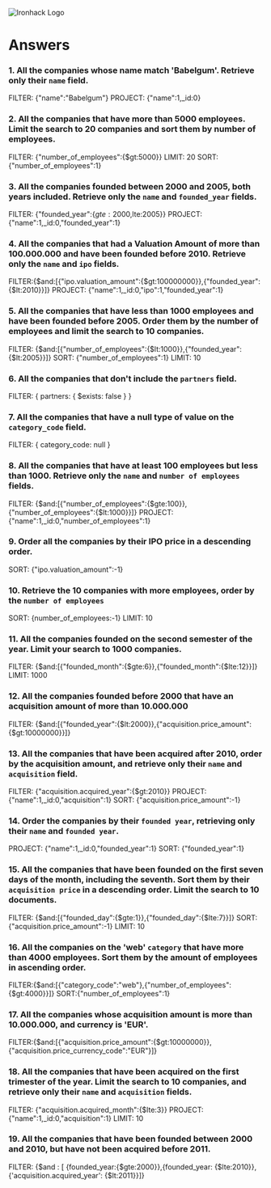 ![Ironhack Logo](https://i.imgur.com/1QgrNNw.png)

# Answers

### 1. All the companies whose name match 'Babelgum'. Retrieve only their `name` field.

FILTER: {"name":"Babelgum"}
PROJECT: {"name":1,_id:0}

### 2. All the companies that have more than 5000 employees. Limit the search to 20 companies and sort them by **number of employees**.

FILTER: {"number_of_employees":{$gt:5000}}
LIMIT: 20
SORT: {"number_of_employees":1}

### 3. All the companies founded between 2000 and 2005, both years included. Retrieve only the `name` and `founded_year` fields.

FILTER: {"founded_year":{$gte:2000,$lte:2005}}
PROJECT: {"name":1,_id:0,"founded_year":1}


### 4. All the companies that had a Valuation Amount of more than 100.000.000 and have been founded before 2010. Retrieve only the `name` and `ipo` fields.

FILTER:{$and:[{"ipo.valuation_amount":{$gt:100000000}},{"founded_year":{$lt:2010}}]}
PROJECT: {"name":1,_id:0,"ipo":1,"founded_year":1}

### 5. All the companies that have less than 1000 employees and have been founded before 2005. Order them by the number of employees and limit the search to 10 companies.

FILTER: {$and:[{"number_of_employees":{$lt:1000}},{"founded_year":{$lt:2005}}]}
SORT: {"number_of_employees":1}
LIMIT: 10

### 6. All the companies that don't include the `partners` field.

FILTER: { partners: { $exists: false } }

### 7. All the companies that have a null type of value on the `category_code` field.

FILTER: { category_code: null }

### 8. All the companies that have at least 100 employees but less than 1000. Retrieve only the `name` and `number of employees` fields.

FILTER: {$and:[{"number_of_employees":{$gte:100}},{"number_of_employees":{$lt:1000}}]}
PROJECT: {"name":1,_id:0,"number_of_employees":1}

### 9. Order all the companies by their IPO price in a descending order.

SORT: {"ipo.valuation_amount":-1}

### 10. Retrieve the 10 companies with more employees, order by the `number of employees`

SORT: {number_of_employees:-1}
LIMIT: 10

### 11. All the companies founded on the second semester of the year. Limit your search to 1000 companies.

FILTER: {$and:[{"founded_month":{$gte:6}},{"founded_month":{$lte:12}}]}
LIMIT: 1000

<!-- ### 12. All the companies that have been 'deadpooled' after the third year. -->

<!-- FILTER:{$where:{function(){return (isNumber(this.deadpooled_year)) - (isNumber(this.founded_year)) == "3"}}}
{$where: "(obj.deadpooled_year - obj.founded_year) > 3"}-->
### 12. All the companies founded before 2000 that have an acquisition amount of more than 10.000.000

FILTER: {$and:[{"founded_year":{$lt:2000}},{"acquisition.price_amount":{$gt:10000000}}]}

### 13. All the companies that have been acquired after 2010, order by the acquisition amount, and retrieve only their `name` and `acquisition` field.

FILTER: {"acquisition.acquired_year":{$gt:2010}}
PROJECT: {"name":1,_id:0,"acquisition":1}
SORT: {"acquisition.price_amount":-1}

### 14. Order the companies by their `founded year`, retrieving only their `name` and `founded year`.

PROJECT: {"name":1,_id:0,"founded_year":1} <!-- ¿Debemos no mostrar los founded_year:null? -->
SORT: {"founded_year":1}

### 15. All the companies that have been founded on the first seven days of the month, including the seventh. Sort them by their `acquisition price` in a descending order. Limit the search to 10 documents.

FILTER: {$and:[{"founded_day":{$gte:1}},{"founded_day":{$lte:7}}]}
SORT: {"acquisition.price_amount":-1}
LIMIT: 10

### 16. All the companies on the 'web' `category` that have more than 4000 employees. Sort them by the amount of employees in ascending order.

FILTER:{$and:[{"category_code":"web"},{"number_of_employees":{$gt:4000}}]}
SORT:{"number_of_employees":1}

### 17. All the companies whose acquisition amount is more than 10.000.000, and currency is 'EUR'.

FILTER:{$and:[{"acquisition.price_amount":{$gt:10000000}},{"acquisition.price_currency_code":"EUR"}]}

### 18. All the companies that have been acquired on the first trimester of the year. Limit the search to 10 companies, and retrieve only their `name` and `acquisition` fields.

FILTER: {"acquisition.acquired_month":{$lte:3}}
PROJECT: {"name":1,_id:0,"acquisition":1}
LIMIT: 10

### 19. All the companies that have been founded between 2000 and 2010, but have not been acquired before 2011.

FILTER:  {$and : [ {founded_year:{$gte:2000}},{founded_year: {$lte:2010}},{'acquisition.acquired_year': {$lt:2011}}]}
